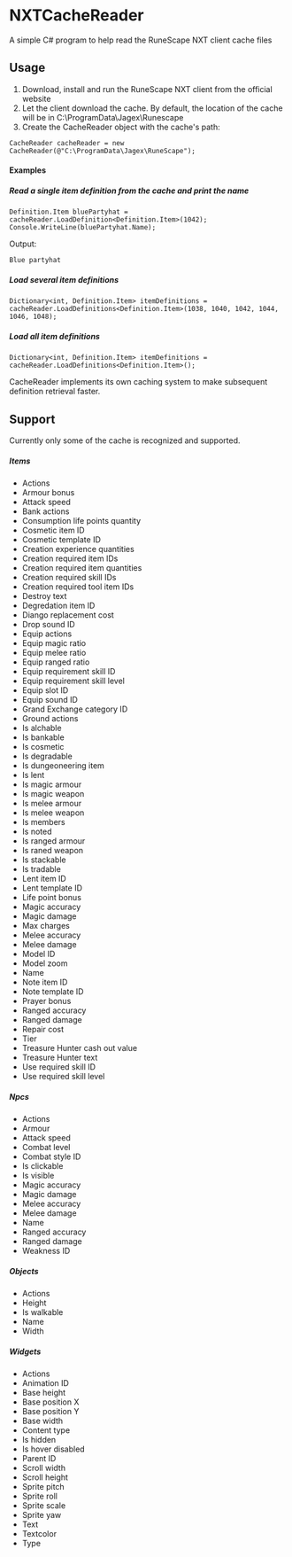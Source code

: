 # NXTCacheReader
A simple C# program to help read the RuneScape NXT client cache files

## Usage

1. Download, install and run the RuneScape NXT client from the official website
2. Let the client download the cache. By default, the location of the cache will be in C:\ProgramData\Jagex\Runescape
3. Create the CacheReader object with the cache's path:
```
CacheReader cacheReader = new CacheReader(@"C:\ProgramData\Jagex\RuneScape");
```

#### Examples
##### Read a single item definition from the cache and print the name
```
Definition.Item bluePartyhat = cacheReader.LoadDefinition<Definition.Item>(1042);
Console.WriteLine(bluePartyhat.Name);
```
Output:
```
Blue partyhat
```

##### Load several item definitions
```
Dictionary<int, Definition.Item> itemDefinitions = cacheReader.LoadDefinitions<Definition.Item>(1038, 1040, 1042, 1044, 1046, 1048);
```

##### Load all item definitions
```
Dictionary<int, Definition.Item> itemDefinitions = cacheReader.LoadDefinitions<Definition.Item>();
```

CacheReader implements its own caching system to make subsequent definition retrieval faster.

## Support
Currently only some of the cache is recognized and supported.

##### Items
- Actions
- Armour bonus
- Attack speed
- Bank actions
- Consumption life points quantity
- Cosmetic item ID
- Cosmetic template ID
- Creation experience quantities
- Creation required item IDs
- Creation required item quantities
- Creation required skill IDs
- Creation required tool item IDs
- Destroy text
- Degredation item ID
- Diango replacement cost
- Drop sound ID
- Equip actions
- Equip magic ratio
- Equip melee ratio
- Equip ranged ratio
- Equip requirement skill ID
- Equip requirement skill level
- Equip slot ID
- Equip sound ID
- Grand Exchange category ID
- Ground actions
- Is alchable
- Is bankable
- Is cosmetic
- Is degradable
- Is dungeoneering item
- Is lent
- Is magic armour
- Is magic weapon
- Is melee armour
- Is melee weapon
- Is members
- Is noted
- Is ranged armour
- Is raned weapon
- Is stackable
- Is tradable
- Lent item ID
- Lent template ID
- Life point bonus
- Magic accuracy
- Magic damage
- Max charges
- Melee accuracy
- Melee damage
- Model ID
- Model zoom
- Name
- Note item ID
- Note template ID
- Prayer bonus
- Ranged accuracy
- Ranged damage
- Repair cost
- Tier
- Treasure Hunter cash out value
- Treasure Hunter text
- Use required skill ID
- Use required skill level

##### Npcs
- Actions
- Armour
- Attack speed
- Combat level
- Combat style ID
- Is clickable
- Is visible
- Magic accuracy
- Magic damage
- Melee accuracy
- Melee damage
- Name
- Ranged accuracy
- Ranged damage
- Weakness ID

##### Objects
- Actions
- Height
- Is walkable
- Name
- Width

##### Widgets
- Actions
- Animation ID
- Base height
- Base position X
- Base position Y
- Base width
- Content type
- Is hidden
- Is hover disabled
- Parent ID
- Scroll width
- Scroll height
- Sprite pitch
- Sprite roll
- Sprite scale
- Sprite yaw
- Text
- Textcolor
- Type
